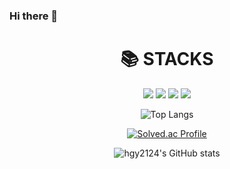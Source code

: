 ### Hi there 👋
<div align=center><h1>📚 STACKS</h1></div>

<div align=center> 
  <img src="https://img.shields.io/badge/java-007396?style=for-the-badge&logo=java&logoColor=white"> 
  <img src="https://img.shields.io/badge/c++-00599C?style=for-the-badge&logo=c%2B%2B&logoColor=white">
  <img src="https://img.shields.io/badge/python-3776AB?style=for-the-badge&logo=python&logoColor=white"> 
  <img src="https://img.shields.io/badge/kotlin-7F52FF?style=for-the-badge&logo=kotlin&logoColor=white">
  <br>
  
  ![Top Langs](https://github-readme-stats.vercel.app/api/top-langs/?username=hgy2124&layout=compact&theme=radical)

[![Solved.ac Profile](http://mazassumnida.wtf/api/v2/generate_badge?boj=marsh1024)](https://solved.ac/marsh1024/)

![hgy2124's GitHub stats](https://github-readme-stats.vercel.app/api?username=hgy2124&show_icons=true&theme=radical)  
</div>




